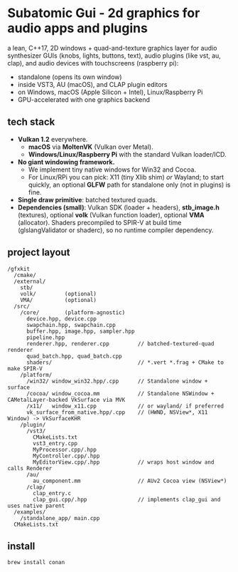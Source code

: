 
# Subatomic Gui - 2d graphics for audio apps and plugins

a lean, C++17, 2D windows + quad-and-texture graphics layer for audio synthesizer GUIs (knobs, lights, buttons, text), audio plugins (like vst, au, clap), and audio devices with touchscreens (raspberry pi):

 - standalone (opens its own window)
 - inside VST3, AU (macOS), and CLAP plugin editors
 - on Windows, macOS (Apple Silicon + Intel), Linux/Raspberry Pi
 - GPU-accelerated with one graphics backend


## tech stack

 - **Vulkan 1.2** everywhere.
   - **macOS** via **MoltenVK** (Vulkan over Metal).
   - **Windows/Linux/Raspberry Pi** with the standard Vulkan loader/ICD.
 - **No giant windowing framework.**
   - We implement tiny native windows for Win32 and Cocoa.
   - For Linux/RPi you can pick: X11 (tiny Xlib shim) *or* Wayland; to start quickly, an optional **GLFW** path for standalone only (not in plugins) is fine.
 - **Single draw primitive**: batched textured quads.
 - **Dependencies (small)**: Vulkan SDK (loader + headers), **stb_image.h** (textures), optional **volk** (Vulkan function loader), optional **VMA** (allocator). Shaders precompiled to SPIR-V at build time (glslangValidator or shaderc), so no runtime compiler dependency.

## project layout

```
/gfxkit
  /cmake/
  /external/
    stb/
    volk/         (optional)
    VMA/          (optional)
  /src/
    /core/        (platform-agnostic)
      device.hpp, device.cpp
      swapchain.hpp, swapchain.cpp
      buffer.hpp, image.hpp, sampler.hpp
      pipeline.hpp
      renderer.hpp, renderer.cpp         // batched-textured-quad renderer
      quad_batch.hpp, quad_batch.cpp
      shaders/                           // *.vert *.frag + CMake to make SPIR-V
    /platform/
      /win32/ window_win32.hpp/.cpp      // Standalone window + surface
      /cocoa/ window_cocoa.mm            // Standalone NSWindow + CAMetalLayer-backed VkSurface via MVK
      /x11/   window_x11.cpp             // or wayland/ if preferred
      vk_surface_from_native.hpp/.cpp    // (HWND, NSView*, X11 Window) -> VkSurfaceKHR
    /plugin/
      /vst3/
        CMakeLists.txt
        vst3_entry.cpp
        MyProcessor.cpp/.hpp
        MyController.cpp/.hpp
        MyEditorView.cpp/.hpp            // wraps host window and calls Renderer
      /au/
        au_component.mm                  // AUv2 Cocoa view (NSView*)
      /clap/
        clap_entry.c
        clap_gui.cpp/.hpp                // implements clap_gui and uses native parent
  /examples/
    /standalone_app/ main.cpp
  CMakeLists.txt
```


## install
```
brew install conan
```

